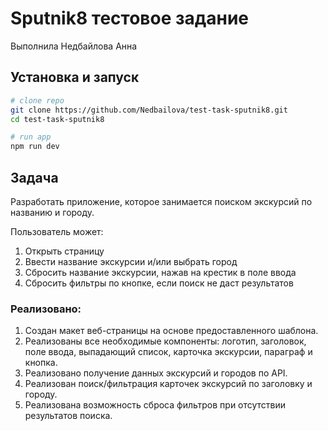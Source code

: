 # Sputnik8 тестовое задание
Выполнила Недбайлова Анна

## Установка и запуск

```bash
# clone repo
git clone https://github.com/Nedbailova/test-task-sputnik8.git
cd test-task-sputnik8   

# run app
npm run dev
```
## Задача
Разработать приложение, которое занимается поиском экскурсий по названию и городу. 

Пользователь может:
1. Открыть страницу
2. Ввести название экскурсии и/или выбрать город
3. Сбросить название экскурсии, нажав на крестик в поле ввода
4. Сбросить фильтры по кнопке, если поиск не даст результатов

### Реализовано:
1. Создан макет веб-страницы на основе предоставленного шаблона.
2. Реализованы все необходимые компоненты: логотип, заголовок, поле ввода, выпадающий список, карточка экскурсии, параграф и кнопка.
3. Реализовано получение данных экскурсий и городов по API.
4. Реализован поиск/фильтрация карточек экскурсий по заголовку и городу.
5. Реализована возможность сброса фильтров при отсутствии результатов поиска.

